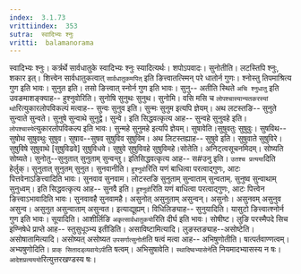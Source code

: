 ```yaml
---
index:  3.1.73
vrittiindex:  353
sutra:  स्वादिभ्यः श्नुः
vritti:  balamanorama 
---
```


स्वादिभ्यः श्नुः। कर्त्रर्थे सार्वधातुके स्वादिभ्यः श्नुः स्यादित्यर्थः। शपोऽपवादः। सुनोतीति। लटस्तिपि श्नुः, शकार इत्। शित्त्वेन सार्वधातुकत्वात् `सार्वधातुकमपित्` इति ङित्त्वातत्स्मिन् परे धातोर्न गुणः। श्नोस्तु तिपमाश्रित्य गुण इति भावः। सुनुत इति। तसो ङित्त्वात् स्नोर्न गुण इति भावः। सुनु-- अतीति स्थिते `अचि श्नुधातु` इति उवङमाशङ्क्याह-- हुश्नुवोरिति। सुनोषि सुनुथः सुनुथ। सुनोमि। वसि मसि च `लोपश्चास्यान्यतकरस्यां म्वो`रित्युकारलोपविकल्पं मत्वाह-- सुन्वः सुनुव इति। सुन्मः सुनुम इत्यपि ज्ञेयम्। अथ लटस्तङि-- सुनुते सुन्वाते सुन्वते। सुनुषे सुन्वाथे सुनुद्वे। सुन्वे। इति सिद्धवत्कृत्य आह-- सुन्वहे सुनुवहे इति। `लोपश्चास्ये`त्युकारलोपविकल्प इति भावः। सुन्महे सुनुमहे इत्यपि ज्ञेयम्। सुषावेति।सुषुवतुः सुषुवुः। सुषविथ--सुषोथ सुषुवथुः सुषुव। सुषाव--सुषव सुषुविव सुषुविम। अथ लिटस्तह्याह-- सुषुवे इति। सुषुवाते सुषुविरे। सुषुविषे सुषुवाथे [सुषुविढवे] सुषुविधवे। सुषुवे सुषुविवहे सुषुविमहे।सोतेति। अनिट्त्वसूचनमिदम्। सोष्यति सोष्यते। सुनोतु--सुनुतात् सुनुताम् सुन्वन्तु। इतिसिद्धवत्कृत्य आह-- स#उनु इति। `उतश्च प्रत्यया`दिति हेर्लुक्। सुनुतात् सुनुतम् सुनुत। सुनवानीति। `हुश्नुवो`रिति यणं बाधित्वा परत्वाद्गुणः, आटः पित्तवेनाऽङित्त्वादिति भावः। सुनवाव सुनवाम। लोटस्तङि सुनुताम् सुन्वाताम् सुन्वताम्. सुनुष्व सुन्वाथाम् सुनुध्वम्। इति सिद्धवत्कृत्य आह-- सुनवै इति। `हुश्नुवो`रिति यणं बाधित्वा परत्वाद्गुणः, आटः पित्त्वेन ङित्त्वाऽभावादिति भावः। सुनवावहै सुनवामहै। असुनोत् असुनुताम् असुन्वन्। असुनोः। असुनवम् असुनुव असुन्व। असुनुत असुन्वाताम् असुन्वत। इत्याद्यूह्यम्। विधिलिङ्याह-- सुनुयादिति। यासुटो ङित्त्वात्श्नोर्न गुण इति भावः। सूयादिति। आशीर्लिङि `अकृत्सार्वधातुकयो`रिति दीर्घ इति भावः। सोषीष्ट। लुङि परस्मैपदे सिच इण्निषेधे प्राप्ते आह-- स्तुसुधूञ्भ्य इतीडिति। असाविष्टामित्यादि। लुङस्तङ्याह--असोष्टेति। असोषातामित्यादि। असोष्यत् असोष्यत `उपसर्गात्सुनोती`ति षत्वं मत्वा आह-- अभिषुणोतीति। षात्पर्तवाण्णत्वम्। अभ्यषुणोदिति। `प्राक् सितादड्व्यवायेऽपी`ति षत्वम्। अभिसुषावेति। `स्थादिष्वभ्यासेने`ति नियमादभ्यासस्य न षः। `आदेशप्रत्यययो`रित्युत्तरखण्डस्य षः।

